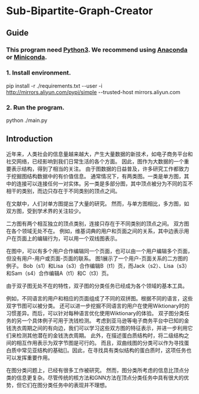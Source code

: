 ﻿# Sub-Bipartite-Graph-Creator

## Guide

### This program need [Python3](https://www.python.org/downloads/). We recommend using [Anaconda](https://www.anaconda.com/products/individual#Downloads) or [Miniconda](https://docs.conda.io/en/latest/miniconda.html).

### 1. Install environment.

pip install -r ./requirements.txt --user -i http://mirrors.aliyun.com/pypi/simple --trusted-host mirrors.aliyun.com

### 2. Run the program.
python ./main.py

## Introduction
近年来，人类社会的信息量越来越大，产生大量数据的新技术，如电子商务平台和社交网络，已经影响到我们日常生活的各个方面。
因此，图作为大数据的一个重要表示结构，得到了相当的关注。
由于图数据的日益普及，许多研究工作都致力于挖掘图结构数据中的有价值信息。
通常情况下，有两类图。一类是单方图，其中的连接可以连接任何一对实体。另一类是多部分图，其中顶点被分为不同的互不相干的类别，而边只存在于不同类别的顶点之间。

在文献中，人们对单方图提出了大量的研究。
然而，与单方图相比，多方图，如双方图，受到学术界的关注较少。

二方图有两个相互独立的顶点类别，连接只存在于不同类别的顶点之间。
双方图在各个领域无处不在。
例如，维基词典的用户和页面之间的关系，其中边表示用户在页面上的编辑行为，可以用一个双线图表示。

在图中，可以有多个用户合作编辑同一个页面，也可以由一个用户编辑多个页面，但没有用户-用户或页面-页面的联系。
图1展示了一个用户-页面关系的二方图的例子。
Bob（s1）和Lisa（s3）合作编辑B（t1）页，而Jack（s2）、Lisa（s3）和Sam（s4）合作编辑A（t1）和C（t3）页。

由于双子图无处不在的特性，双子图的分类任务已经成为各个领域的基本工具。

例如，不同语言的用户和相应的页面组成了不同的双拼图。根据不同的语言，这些双字节图可以被分类。
还可以进一步挖掘不同语言的用户在使用Wiktionary时的习惯差异。而后，可以针对每种语言优化使用Wiktionary的体验。
双子图分类任务的另一个具体例子可用于洗钱检测。
考虑到亚马逊等电子商务平台中已知的金钱洗衣周期之间的有向边，我们可以学习这些双方图的特征表示，并进一步利用它们来检测其他潜在的金钱洗衣周期。
此外，在描述蛋白质结构时，将二级结构之间的相互作用表示为双字节图是可行的。
而且，双曲线图的分类可以作为寻找蛋白质中常见亚结构的基础[]。因此，在寻找具有类似结构的蛋白质时，这项任务也可以发挥重要作用。

在图分类问题上，已经有很多工作被研究。
然而，图分类所考虑的信息比顶点分类的信息更复杂。尽管传统的核方法和GNN方法在顶点分类任务中具有很大的优势，但它们在图分类任务中的表现并不理想。



